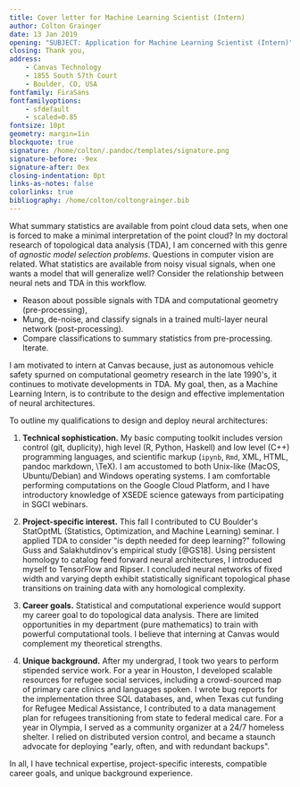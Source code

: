 ```yaml
---
title: Cover letter for Machine Learning Scientist (Intern)
author: Colton Grainger
date: 13 Jan 2019
opening: "SUBJECT: Application for Machine Learning Scientist (Intern)"
closing: Thank you,
address:
    - Canvas Technology
    - 1855 South 57th Court
    - Boulder, CO, USA
fontfamily: FiraSans
fontfamilyoptions: 
    - sfdefault
    - scaled=0.85
fontsize: 10pt
geometry: margin=1in
blockquote: true
signature: /home/colton/.pandoc/templates/signature.png
signature-before: -9ex
signature-after: 0ex
closing-indentation: 0pt
links-as-notes: false
colorlinks: true
bibliography: /home/colton/coltongrainger.bib
---
```


What summary statistics are available from point cloud data sets, when one is forced to make a minimal interpretation of the point cloud? In my doctoral research of topological data analysis (TDA), I am concerned with this genre of *agnostic model selection problems*. Questions in computer vision are related. What statistics are available from noisy visual signals, when one wants a model that will generalize well? Consider the relationship between neural nets and TDA in this workflow.

- Reason about possible signals with TDA and computational geometry (pre-processing),
- Mung, de-noise, and classify signals in a trained multi-layer neural network (post-processing). 
- Compare classifications to summary statistics from pre-processing. Iterate.

I am motivated to intern at Canvas because, just as autonomous vehicle safety spurned on computational geometry research in the late 1990's, it continues to motivate developments in TDA. My goal, then, as a Machine Learning Intern, is to contribute to the design and effective implementation of neural architectures.

To outline my qualifications to design and deploy neural architectures:

1. **Technical sophistication.** My basic computing toolkit includes version control (git, duplicity), high level (R, Python, Haskell) and low level (C++) programming languages, and scientific markup (`ipynb`, `Rmd`, XML, HTML, pandoc markdown, \TeX). I am accustomed to both Unix-like (MacOS, Ubuntu/Debian) and Windows operating systems. I am comfortable performing computations on the Google Cloud Platform, and I have introductory knowledge of XSEDE science gateways from participating in SGCI webinars.

2. **Project-specific interest.** This fall I contributed to CU Boulder's StatOptML (Statistics, Optimization, and Machine Learning) seminar. I applied TDA to consider "is depth needed for deep learning?" following Guss and Salakhutdinov's empirical study [@GS18]. Using persistent homology to catalog feed forward neural architectures, I introduced myself to TensorFlow and Ripser. I concluded neural networks of fixed width and varying depth exhibit statistically significant topological phase transitions on training data with any homological complexity.

3. **Career goals.** Statistical and computational experience would support my career goal to do topological data analysis. There are limited opportunities in my department (pure mathematics) to train with powerful computational tools. I believe that interning at Canvas would complement my theoretical strengths.

4. **Unique background.** After my undergrad, I took two years to perform stipended service work. For a year in Houston, I developed scalable resources for refugee social services, including a crowd-sourced map of primary care clinics and languages spoken. I wrote bug reports for the implementation three SQL databases, and, when Texas cut funding for Refugee Medical Assistance, I contributed to a data management plan for refugees transitioning from state to federal medical care. For a year in Olympia, I served as a community organizer at a 24/7 homeless shelter. I relied on distributed version control, and became a staunch advocate for deploying "early, often, and with redundant backups".

In all, I have technical expertise, project-specific interests, compatible career goals, and unique background experience.
